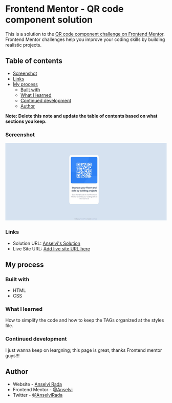 # Frontend Mentor - QR code component solution

This is a solution to the [QR code component challenge on Frontend Mentor](https://www.frontendmentor.io/challenges/qr-code-component-iux_sIO_H). Frontend Mentor challenges help you improve your coding skills by building realistic projects. 

## Table of contents

  - [Screenshot](#screenshot)
  - [Links](#links)
- [My process](#my-process)
  - [Built with](#built-with)
  - [What I learned](#what-i-learned)
  - [Continued development](#continued-development)
  - [Author](#author)

**Note: Delete this note and update the table of contents based on what sections you keep.**

### Screenshot

![Screenshot](screenshot.jpg)


### Links

- Solution URL: [Anselvi's Solution](https://anselvi.github.io/frontend-mentor-QRcode/)
- Live Site URL: [Add live site URL here](https://your-live-site-url.com)

## My process

### Built with

- HTML
- CSS

### What I learned

How to simplify the code and how to keep the TAGs organized at the styles file.


### Continued development

I just wanna keep on leargning; this page is great, thanks Frontend mentor guys!!!

## Author

- Website - [Anselvi Rada](https://anselvi.github.io/cv/)
- Frontend Mentor - [@Anselvi](https://www.frontendmentor.io/profile/Anselvi)
- Twitter - [@AnselviRada](https://twitter.com/AnselviRada)
